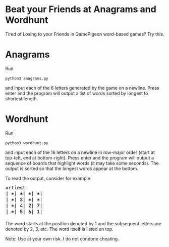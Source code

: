 # Beat your Friends at Anagrams and Wordhunt
Tired of Losing to your Friends in GamePigeon word-based games? Try this.

# Anagrams
Run
```
python3 anagrams.py
```

and input each of the 6 letters generated by the game on a newline. Press enter and the program will output a list of words sorted by longest to shortest length.

# Wordhunt
Run
```
python3 wordhunt.py
```
and input each of the 16 letters on a newline in row-major order (start at top-left, end at bottom-right). Press enter and the program will output a sequence of boards that highlight words (it may take some seconds). The output is sorted so that the longest words appear at the bottom.

To read the output, consider for example:

![Wordhunt Example](img/wordhuntExample.png)

The word starts at the position denoted by 1 and the subsequent letters are denoted by 2, 3, etc. The word itself is listed on top. 

Note: Use at your own risk. I do not condone cheating. 

